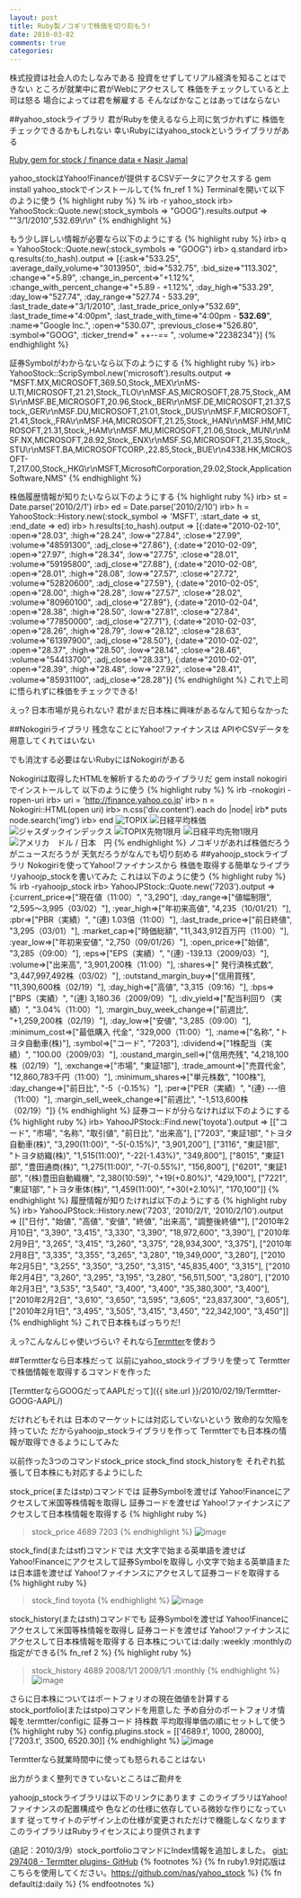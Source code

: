 ```yaml
---
layout: post
title: Ruby製ノコギリで株価を切り刻もう!
date: 2010-03-02
comments: true
categories:
---
```



株式投資は社会人のたしなみである
投資をせずしてリアル経済を知ることはできない
ところが就業中に君がWebにアクセスして
株価をチェックしていると上司は怒る
場合によっては君を解雇する
そんなばかなことはあってはならない

##yahoo_stockライブラリ
君がRubyを使えるなら上司に気づかれずに
株価をチェックできるかもしれない
幸いRubyにはyahoo_stockというライブラリがある

[Ruby gem for stock / finance data &#171; Nasir Jamal](http://nasir.wordpress.com/2009/10/28/ruby-gem-for-finance-data/)

yahoo_stockはYahoo!Financeが提供するCSVデータにアクセスする
gem install yahoo_stockでインストールして{% fn_ref 1 %}
Terminalを開いて以下のように使う
{% highlight ruby %}
% irb -r yahoo_stock
irb> YahooStock::Quote.new(:stock_symbols => "GOOG").results.output
=> ""3/1/2010",532.69\r\n"
{% endhighlight %}

もう少し詳しい情報が必要なら以下のようにする
{% highlight ruby %}
irb> q = YahooStock::Quote.new(:stock_symbols => "GOOG")
irb> q.standard
irb> q.results(:to_hash).output
=> [{:ask=>"533.25", :average_daily_volume=>"3013950", :bid=>"532.75", :bid_size=>"113.302", :change=>"+5.89", :change_in_percent=>"+1.12%", :change_with_percent_change=>"+5.89 - +1.12%", :day_high=>"533.29", :day_low=>"527.74", :day_range=>"527.74 - 533.29", :last_trade_date=>"3/1/2010", :last_trade_price_only=>"532.69", :last_trade_time=>"4:00pm", :last_trade_with_time=>"4:00pm - <b>532.69</b>", :name=>"Google Inc.", :open=>"530.07", :previous_close=>"526.80", :symbol=>"GOOG", :ticker_trend=>"&nbsp;++--==&nbsp;", :volume=>"2238234"}]
{% endhighlight %}

証券Symbolがわからないなら以下のようにする
{% highlight ruby %}
irb> YahooStock::ScripSymbol.new('microsoft').results.output
=> "MSFT.MX,MICROSOFT,369.50,Stock,,MEX\r\nMS-U.TI,MICROSOFT,21.21,Stock,,TLO\r\nMSF.AS,MICROSOFT,28.75,Stock,,AMS\r\nMSF.BE,MICROSOFT,20.96,Stock,,BER\r\nMSF.DE,MICROSOFT,21.37,Stock,,GER\r\nMSF.DU,MICROSOFT,21.01,Stock,,DUS\r\nMSF.F,MICROSOFT,21.41,Stock,,FRA\r\nMSF.HA,MICROSOFT,21.25,Stock,,HAN\r\nMSF.HM,MICROSOFT,21.31,Stock,,HAM\r\nMSF.MU,MICROSOFT,21.06,Stock,,MUN\r\nMSF.NX,MICROSOFT,28.92,Stock,,ENX\r\nMSF.SG,MICROSOFT,21.35,Stock,,STU\r\nMSFT.BA,MICROSOFTCORP.,22.85,Stock,,BUE\r\n4338.HK,MICROSOFT-T,217.00,Stock,,HKG\r\nMSFT,MicrosoftCorporation,29.02,Stock,ApplicationSoftware,NMS"
{% endhighlight %}

株価履歴情報が知りたいなら以下のようにする
{% highlight ruby %}
irb> st = Date.parse('2010/2/1')
irb> ed = Date.parse('2010/2/10')
irb> h = YahooStock::History.new(:stock_symbol => 'MSFT', :start_date => st, :end_date => ed)
irb> h.results(:to_hash).output
=> [{:date=>"2010-02-10", :open=>"28.03", :high=>"28.24", :low=>"27.84", :close=>"27.99", :volume=>"48591300", :adj_close=>"27.86"}, {:date=>"2010-02-09", :open=>"27.97", :high=>"28.34", :low=>"27.75", :close=>"28.01", :volume=>"59195800", :adj_close=>"27.88"}, {:date=>"2010-02-08", :open=>"28.01", :high=>"28.08", :low=>"27.57", :close=>"27.72", :volume=>"52820600", :adj_close=>"27.59"}, {:date=>"2010-02-05", :open=>"28.00", :high=>"28.28", :low=>"27.57", :close=>"28.02", :volume=>"80960100", :adj_close=>"27.89"}, {:date=>"2010-02-04", :open=>"28.38", :high=>"28.50", :low=>"27.81", :close=>"27.84", :volume=>"77850000", :adj_close=>"27.71"}, {:date=>"2010-02-03", :open=>"28.26", :high=>"28.79", :low=>"28.12", :close=>"28.63", :volume=>"61397900", :adj_close=>"28.50"}, {:date=>"2010-02-02", :open=>"28.37", :high=>"28.50", :low=>"28.14", :close=>"28.46", :volume=>"54413700", :adj_close=>"28.33"}, {:date=>"2010-02-01", :open=>"28.39", :high=>"28.48", :low=>"27.92", :close=>"28.41", :volume=>"85931100", :adj_close=>"28.28"}]
{% endhighlight %}
これで上司に悟られずに株価をチェックできる!

えっ? 日本市場が見られない?
君がまだ日本株に興味があるなんて知らなかった

##Nokogiriライブラリ
残念なことにYahoo!ファイナンスは
APIやCSVデータを用意してくれてはいない

でも消沈する必要はないRubyにはNokogiriがある

Nokogiriは取得したHTMLを解析するためのライブラリだ
gem install nokogiriでインストールして
以下のように使う
{% highlight ruby %}
% irb -rnokogiri -ropen-uri
irb> uri = 'http://finance.yahoo.co.jp'
irb> n = Nokogiri::HTML(open uri)
irb> n.css('div.content').each do |node|
irb*     puts node.search('img')
irb> end
<img alt="TOPIX" src="http://gchart.yahoo.co.jp/s?s=998405.T">
<img alt="日経平均株価" src="http://gchart.yahoo.co.jp/s?s=998407.O">
<img alt="ジャスダックインデックス" src="http://gchart.yahoo.co.jp/s?s=23337.Q">
<img alt="TOPIX先物1限月" src="http://gchart.yahoo.co.jp/s?s=5040468.T">
<img alt="日経平均先物1限月" src="http://gchart.yahoo.co.jp/s?s=5040469.O">
<img alt="アメリカ　ドル / 日本　円" src="http://gchart.yahoo.co.jp/z?s=....">
{% endhighlight %}
ノコギリがあれば株価だろうがニュースだろうが
天気だろうがなんでも切り刻める
##yahoojp_stockライブラリ
Nokogiriを使ってYahoo!ファイナンスから
株価を取得する簡単なライブラリyahoojp_stockを書いてみた
これは以下のように使う
{% highlight ruby %}
% irb -ryahoojp_stock
irb> YahooJPStock::Quote.new('7203').output
=> {:current_price=>["現在値（11:00）", "3,290"], :day_range=>["値幅制限", "2,595～3,995（03/02）"], :year_high=>["年初来高値", "4,235（10/01/21）"], :pbr=>["PBR（実績）", "(連) 1.03倍（11:00）"], :last_trade_price=>["前日終値", "3,295（03/01）"], :market_cap=>["時価総額", "11,343,912百万円（11:00）"], :year_low=>["年初来安値", "2,750（09/01/26）"], :open_price=>["始値", "3,285（09:00）"], :eps=>["EPS（実績）", "(連) -139.13（2009/03）"], :volume=>["出来高", "3,901,200株（11:00）"], :shares=>[" 発行済株式数", "3,447,997,492株（03/02）"], :outstand_margin_buy=>["信用買残", "11,390,600株（02/19）"], :day_high=>["高値", "3,315（09:16）"], :bps=>["BPS（実績）", "(連) 3,180.36（2009/09）"], :div_yield=>["配当利回り（実績）", "3.04%（11:00）"], :margin_buy_week_change=>["前週比", "+1,259,200株（02/19）"], :day_low=>["安値", "3,285（09:00）"], :minimum_cost=>["最低購入 代金", "329,000（11:00）"], :name=>["名称", "トヨタ自動車(株)"], :symbol=>["コード", "7203"], :dividend=>["1株配当（実績）", "100.00（2009/03）"], :oustand_margin_sell=>["信用売残", "4,218,100株（02/19）"], :exchange=>["市場", "東証1部"], :trade_amount=>["売買代金", "12,860,783千円（11:00）"], :minimum_shares=>["単元株数", "100株"], :day_change=>["前日比", "-5（-0.15%）"], :per=>["PER（実績）", "(連) ---倍（11:00）"], :margin_sell_week_change=>["前週比", "-1,513,600株（02/19）"]}
{% endhighlight %}
証券コードが分らなければ以下のようにする
{% highlight ruby %}
irb> YahooJPStock::Find.new('toyota').output
=> [["コード", "市場", "名称", "取引値", "前日比", "出来高"], ["7203", "東証1部", "トヨタ自動車(株)", "3,290(11:00)", "-5(-0.15%)", "3,901,200"], ["3116", "東証1部", "トヨタ紡織(株)", "1,515(11:00)", "-22(-1.43%)", "349,800"], ["8015", "東証1部", "豊田通商(株)", "1,275(11:00)", "-7(-0.55%)", "156,800"], ["6201", "東証1部", "(株)豊田自動織機", "2,380(10:59)", "+19(+0.80%)", "429,100"], ["7221", "東証1部", "トヨタ車体(株)", "1,459(11:00)", "+30(+2.10%)", "170,100"]]
{% endhighlight %}
履歴情報が知りたければ以下のようにする
{% highlight ruby %}
irb> YahooJPStock::History.new('7203', '2010/2/1', '2010/2/10').output
=> [["日付", "始値", "高値", "安値", "終値", "出来高", "調整後終値*"], ["2010年2月10日", "3,390", "3,415", "3,330", "3,390", "18,972,600", "3,390"], ["2010年2月9日", "3,265", "3,415", "3,260", "3,375", "28,934,300", "3,375"], ["2010年2月8日", "3,335", "3,355", "3,265", "3,280", "19,349,000", "3,280"], ["2010年2月5日", "3,255", "3,350", "3,250", "3,315", "45,835,400", "3,315"], ["2010年2月4日", "3,260", "3,295", "3,195", "3,280", "56,511,500", "3,280"], ["2010年2月3日", "3,535", "3,540", "3,400", "3,400", "35,380,300", "3,400"], ["2010年2月2日", "3,610", "3,650", "3,595", "3,605", "23,837,300", "3,605"], ["2010年2月1日", "3,495", "3,505", "3,415", "3,450", "22,342,100", "3,450"]]
{% endhighlight %}
これで日本株もばっちりだ!

えっ?こんなんじゃ使いづらい?
それなら[Termtter](http://termtter.org/)を使おう

##Termtterなら日本株だって
以前にyahoo_stockライブラリを使って
Termtterで株価情報を取得するコマンドを作った

[TermtterならGOOGだってAAPLだって]({{ site.url }}/2010/02/19/Termtter-GOOG-AAPL/)

だけれどもそれは
日本のマーケットには対応していないという
致命的な欠陥を持っていた
だからyahoojp_stockライブラリを作って
Termtterでも日本株の情報が取得できるようにしてみた

以前作った3つのコマンドstock_price stock_find stock_historyを
それぞれ拡張して日本株にも対応するようにした

stock_price(またはstp)コマンドでは
証券Symbolを渡せば
Yahoo!Financeにアクセスして米国等株情報を取得し
証券コードを渡せば
Yahoo!ファイナンスにアクセスして日本株情報を取得する
{% highlight ruby %}
> stock_price 4689 7203
{% endhighlight %}
![image](http://img.f.hatena.ne.jp/images/fotolife/k/keyesberry/20100302/20100302132909.png)


stock_find(またはstf)コマンドでは
大文字で始まる英単語を渡せば
Yahoo!Financeにアクセスして証券Symbolを取得し
小文字で始まる英単語または日本語を渡せば
Yahoo!ファイナンスにアクセスして証券コードを取得する
{% highlight ruby %}
> stock_find toyota
{% endhighlight %}
![image](http://img.f.hatena.ne.jp/images/fotolife/k/keyesberry/20100302/20100302132911.png)


stock_history(またはsth)コマンドでも
証券Symbolを渡せば
Yahoo!Financeにアクセスして米国等株情報を取得し
証券コードを渡せば
Yahoo!ファイナンスにアクセスして日本株情報を取得する
日本株については:daily :weekly :monthlyの指定ができる{% fn_ref 2 %}
{% highlight ruby %}
> stock_history 4689 2008/1/1 2009/1/1 :monthly
{% endhighlight %}
![image](http://img.f.hatena.ne.jp/images/fotolife/k/keyesberry/20100302/20100302132910.png)


さらに日本株についてはポートフォリオの現在価値を計算する
stock_portfolio(またはstpo)コマンドを用意した
予め自分のポートフォリオ情報を.termtter/configに
証券コード 持株数 平均取得単価の順にセットして使う
{% highlight ruby %}
 config.plugins.stock = [['4689.t', 1000, 28000], ['7203.t', 3500, 6520.30]]
{% endhighlight %}
![image](http://img.f.hatena.ne.jp/images/fotolife/k/keyesberry/20100302/20100302141638.png)


Termtterなら就業時間中に使っても怒られることはない

出力がうまく整列できていないところはご勘弁を

yahoojp_stockライブラリは以下のリンクにあります
このライブラリはYahoo!ファイナンスの配置構成や
色などの仕様に依存している微妙な作りになっています
従ってサイトのデザイン上の仕様が変更されただけで機能しなくなります
このライブラリはRubyライセンスにより提供されます

(追記：2010/3/9）stock_portfolioコマンドにIndex情報を追加しました。
[gist: 297408 - Termtter plugins- GitHub](http://gist.github.com/297408)
{% footnotes %}
   {% fn ruby1.9対応版はこちらを使用してください。https://github.com/nas/yahoo_stock %}
   {% fn defaultは:daily %}
{% endfootnotes %}
